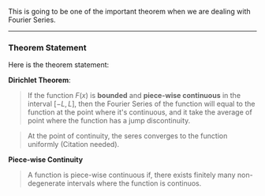 This is going to be one of the important theorem when we are dealing with Fourier Series.

---
### **Theorem Statement**

Here is the theorem statement: 

**Dirichlet Theorem**: 

> If the function $F(x)$ is **bounded** and **piece-wise continuous** in the interval $[-L, L]$, then the Fourier Series of the function will equal to the function at the point where it's continuous, and it take the average of point where the function has a jump discontinuity. 

> At the point of continuity, the seres converges to the function uniformly (Citation needed). 

**Piece-wise Continuity**

> A function is piece-wise continuous if, there exists finitely many non-degenerate intervals where the function is continuos. 